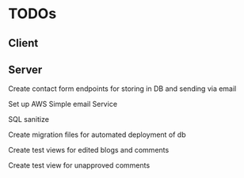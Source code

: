 # TODOs


## Client



## Server
Create contact form endpoints for storing in DB and sending via email

Set up AWS Simple email Service

SQL sanitize

Create migration files for automated deployment of db

Create test views for edited blogs and comments

Create test view for unapproved comments
